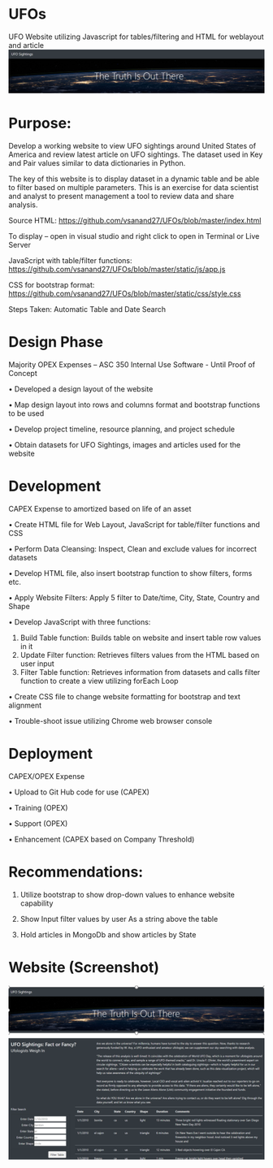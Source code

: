 # UFOs
UFO Website utilizing Javascript for tables/filtering and HTML for weblayout and article
![alt text](https://github.com/vsanand27/UFOs/blob/master/static/images/Truth_is_out_there.PNG)

# Purpose: 
Develop a working website to view UFO sightings around United States of America and review latest article on UFO sightings.  The dataset used in Key and Pair values similar to data dictionaries in Python. 

The key of this website is to display dataset in a dynamic table and be able to filter based on multiple parameters.  This is an exercise for data scientist and analyst to present management a tool to review data and share analysis.

Source HTML: https://github.com/vsanand27/UFOs/blob/master/index.html

To display – open in visual studio and right click to open in Terminal or Live Server

JavaScript with table/filter functions: https://github.com/vsanand27/UFOs/blob/master/static/js/app.js

CSS for bootstrap format: https://github.com/vsanand27/UFOs/blob/master/static/css/style.css

Steps Taken: Automatic Table and Date Search

# Design Phase 
Majority OPEX Expenses – ASC 350 Internal Use Software - Until Proof of Concept

•	Developed a design layout of the website

•	Map design layout into rows and columns format and bootstrap functions to be used

•	Develop project timeline, resource planning, and project schedule

•	Obtain datasets for UFO Sightings, images and articles used for the website

# Development 
CAPEX Expense to amortized based on life of an asset

•	Create HTML file for Web Layout, JavaScript for table/filter functions and CSS

•	Perform Data Cleansing: Inspect, Clean and exclude values for incorrect datasets 

•	Develop HTML file, also insert bootstrap function to show filters, forms etc.

•	Apply Website Filters: Apply 5 filter to Date/time, City, State, Country and Shape

•	Develop JavaScript with three functions: 

1)	Build Table function: Builds table on website and insert table row values in it
2) Update Filter function: Retrieves filters values from the HTML based on user input
3)	Filter Table function: Retrieves information from datasets and calls filter function to create a view utilizing forEach Loop 

•	Create CSS file to change website formatting for bootstrap and text alignment

•	Trouble-shoot issue utilizing Chrome web browser console

# Deployment 
CAPEX/OPEX Expense

•	Upload to Git Hub code for use (CAPEX)

•	Training (OPEX)

•	Support (OPEX)

•	Enhancement (CAPEX based on Company Threshold)

# Recommendations: 
1)	Utilize bootstrap to show drop-down values to enhance website capability

2)	Show Input filter values by user As a string above the table 

3)	Hold articles in MongoDb and show articles by State

# Website (Screenshot)
![alt text](https://github.com/vsanand27/UFOs/blob/master/static/images/Website_image.PNG)

